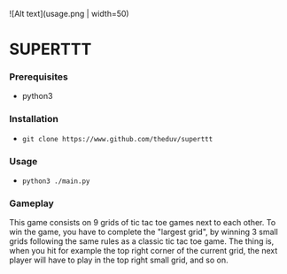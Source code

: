 ![Alt text](usage.png | width=50)

# SUPERTTT

### Prerequisites
* python3

### Installation
* `git clone https://www.github.com/theduv/superttt`

### Usage
* `python3 ./main.py`

### Gameplay
This game consists on 9 grids of tic tac toe games next to each other.
To win the game, you have to complete the "largest grid", by winning 3 small grids following the same rules as a classic tic tac toe game.
The thing is, when you hit for example the top right corner of the current grid, the next player will have to play in the top right small grid, and so on.
